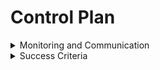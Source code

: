 # Control Plan

<details>

<summary>Monitoring and Communication</summary>



</details>

<details>

<summary>Success Criteria</summary>



</details>
